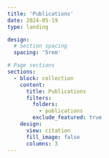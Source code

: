 ```yaml
---
title: 'Publications'
date: 2024-05-19
type: landing

design:
  # Section spacing
  spacing: '5rem'

# Page sections
sections:
  - block: collection
    content:
      title: Publications
      filters:
        folders:
          - publications
        exclude_featured: true
    design:
      view: citation
      fill_image: false
      columns: 3
---
```

